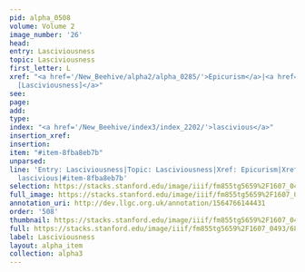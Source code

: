 ```yaml
---
pid: alpha_0508
volume: Volume 2
image_number: '26'
head: 
entry: Lasciviousness
topic: Lasciviousness
first_letter: L
xref: "<a href='/New_Beehive/alpha2/alpha_0285/'>Epicurism</a>|<a href='/New_Beehive/toc_vol2/toc2_274/'>1402
  [Lasciviousness]</a>"
see: 
page: 
add: 
type: 
index: "<a href='/New_Beehive/index3/index_2202/'>lascivious</a>"
insertion_xref: 
insertion: 
item: "#item-8fba8eb7b"
unparsed: 
line: 'Entry: Lasciviousness|Topic: Lasciviousness|Xref: Epicurism|Xref: 1402 [Lasciviousness]|Index:
  lascivious|#item-8fba8eb7b'
selection: https://stacks.stanford.edu/image/iiif/fm855tg5659%2F1607_0493/680,1688,3091,616/full/0/default.jpg
full_image: https://stacks.stanford.edu/image/iiif/fm855tg5659%2F1607_0493/full/full/0/default.jpg
annotation_uri: http://dev.llgc.org.uk/annotation/1564766144431
order: '508'
thumbnail: https://stacks.stanford.edu/image/iiif/fm855tg5659%2F1607_0493/680,1688,600,180/250,/0/default.jpg
full: https://stacks.stanford.edu/image/iiif/fm855tg5659%2F1607_0493/680,1688,3091,616/full/0/default.jpg
label: Lasciviousness
layout: alpha_item
collection: alpha3
---
```

